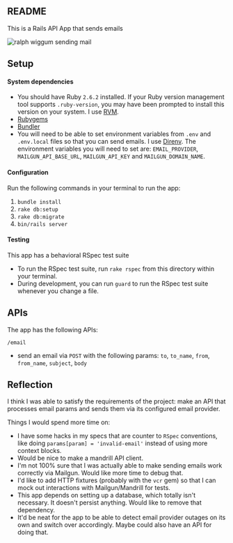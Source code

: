 ## README
This is a Rails API App that sends emails

![ralph wiggum sending mail](https://i.giphy.com/media/iz30qSwSKKCnC/giphy.gif)

## Setup
#### System dependencies
* You should have Ruby `2.6.2` installed. If your Ruby version management tool supports `.ruby-version`, you may have been prompted to install this version on your system. I use [RVM](https://rvm.io/).
* [Rubygems](https://rubygems.org/pages/download)
* [Bundler](https://bundler.io/)
* You will need to be able to set environment variables from `.env` and `.env.local` files so that you can send emails. I use [Direnv](https://direnv.net/). The environment variables you will need to set are: `EMAIL_PROVIDER`, `MAILGUN_API_BASE_URL`, `MAILGUN_API_KEY` and `MAILGUN_DOMAIN_NAME`.

#### Configuration
Run the following commands in your terminal to run the app:
1. `bundle install`
1. `rake db:setup`
1. `rake db:migrate`
1. `bin/rails server`

#### Testing
This app has a behavioral RSpec test suite
* To run the RSpec test suite, run `rake rspec` from this directory within your terminal.
* During development, you can run `guard` to run the RSpec test suite whenever you change a file.

## APIs
The app has the following APIs:

`/email`
  * send an email via `POST` with the following params: `to`, `to_name`, `from`, `from_name`, `subject`, `body`

## Reflection

I think I was able to satisfy the requirements of the project: make an API that processes email params and sends them via its configured email provider.

Things I would spend more time on:
* I have some hacks in my specs that are counter to `RSpec` conventions, like doing `params[param] = 'invalid-email'` instead of using more context blocks.
* Would be nice to make a mandrill API client.
* I'm not 100% sure that I was actually able to make sending emails work correctly via Mailgun. Would like more time to debug that.
* I'd like to add HTTP fixtures (probably with the `vcr` gem) so that I can mock out interactions with Mailgun/Mandrill for tests.
* This app depends on setting up a database, which totally isn't necessary. It doesn't persist anything. Would like to remove that dependency.
* It'd be neat for the app to be able to detect email provider outages on its own and switch over accordingly. Maybe could also have an API for doing that.
